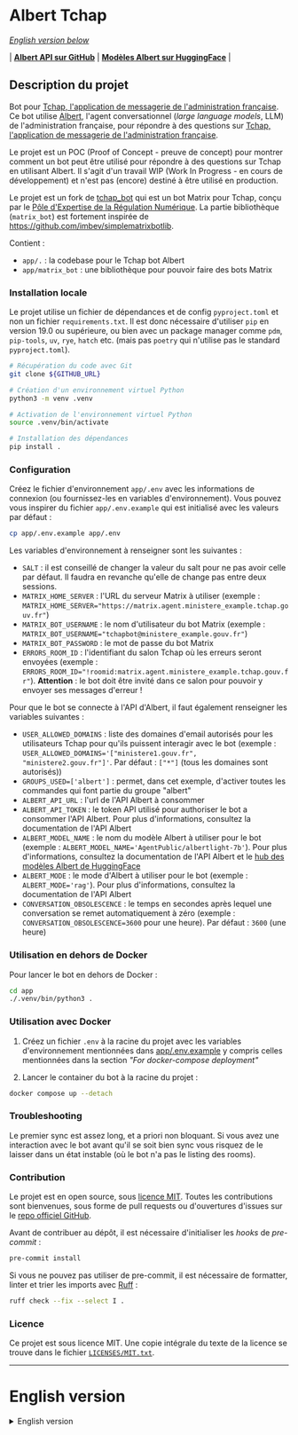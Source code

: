 <!--
SPDX-FileCopyrightText: 2023 Pôle d'Expertise de la Régulation Numérique <contact.peren@finances.gouv.fr>
SPDX-FileCopyrightText: 2024 Etalab <etalab@modernisation.gouv.fr>

SPDX-License-Identifier: MIT
-->

# Albert Tchap

*[English version below](#english-version)*

| <a href="https://github.com/etalab-ia/albert"><b>Albert API sur GitHub</b></a> | <a href="https://huggingface.co/AgentPublic"><b>Modèles Albert sur HuggingFace</b></a> |

## Description du projet

Bot pour [Tchap, l'application de messagerie de l'administration française](https://tchap.beta.gouv.fr/).
Ce bot utilise [Albert](https://github.com/etalab-ia/albert), l'agent conversationnel (*large language models*, LLM) de l'administration française, pour répondre à des questions sur [Tchap, l'application de messagerie de l'administration française](https://tchap.beta.gouv.fr/).

Le projet est un POC (Proof of Concept - preuve de concept) pour montrer comment un bot peut être utilisé pour répondre à des questions sur Tchap en utilisant Albert.
Il s'agit d'un travail WIP (Work In Progress - en cours de développement) et n'est pas (encore) destiné à être utilisé en production.

Le projet est un fork de [tchap_bot](https://code.peren.fr/open-source/tchapbot) qui est un bot Matrix pour Tchap, conçu par le [Pôle d'Expertise de la Régulation Numérique](https://www.peren.gouv.fr/). La partie bibliothèque (`matrix_bot`) est fortement inspirée de https://github.com/imbev/simplematrixbotlib.

Contient :
- `app/.` : la codebase pour le Tchap bot Albert
- `app/matrix_bot` : une bibliothèque pour pouvoir faire des bots Matrix


### Installation locale

Le projet utilise un fichier de dépendances et de config `pyproject.toml` et non un fichier `requirements.txt`. Il est donc nécessaire d'utiliser `pip` en version 19.0 ou supérieure, ou bien avec un package manager comme `pdm`, `pip-tools`, `uv`, `rye`, `hatch` etc. (mais pas `poetry` qui n'utilise pas le standard `pyproject.toml`).

```bash
# Récupération du code avec Git
git clone ${GITHUB_URL}

# Création d'un environnement virtuel Python
python3 -m venv .venv

# Activation de l'environnement virtuel Python
source .venv/bin/activate

# Installation des dépendances
pip install .
```


### Configuration

Créez le fichier d'environnement `app/.env` avec les informations de connexion (ou fournissez-les en variables d'environnement). Vous pouvez vous inspirer du fichier `app/.env.example` qui est initialisé avec les valeurs par défaut :
```bash
cp app/.env.example app/.env
```

Les variables d'environnement à renseigner sont les suivantes :

- `SALT` : il est conseillé de changer la valeur du salt pour ne pas avoir celle par défaut. Il faudra en revanche qu'elle de change pas entre deux sessions.
- `MATRIX_HOME_SERVER` : l'URL du serveur Matrix à utiliser (exemple : `MATRIX_HOME_SERVER="https://matrix.agent.ministere_example.tchap.gouv.fr"`)
- `MATRIX_BOT_USERNAME` : le nom d'utilisateur du bot Matrix (exemple : `MATRIX_BOT_USERNAME="tchapbot@ministere_example.gouv.fr"`)
- `MATRIX_BOT_PASSWORD` : le mot de passe du bot Matrix
- `ERRORS_ROOM_ID` : l'identifiant du salon Tchap où les erreurs seront envoyées (exemple : `ERRORS_ROOM_ID="!roomid:matrix.agent.ministere_example.tchap.gouv.fr"`). **Attention** : le bot doit être invité dans ce salon pour pouvoir y envoyer ses messages d'erreur !

Pour que le bot se connecte à l'API d'Albert, il faut également renseigner les variables suivantes :
- `USER_ALLOWED_DOMAINS` : liste des domaines d'email autorisés pour les utilisateurs Tchap pour qu'ils puissent interagir avec le bot (exemple : `USER_ALLOWED_DOMAINS='["ministere1.gouv.fr", "ministere2.gouv.fr"]'`. Par défaut : `["*"]` (tous les domaines sont autorisés))
- `GROUPS_USED=['albert']` : permet, dans cet exemple, d'activer toutes les commandes qui font partie du groupe "albert"
- `ALBERT_API_URL` : l'url de l'API Albert à consommer
- `ALBERT_API_TOKEN` : le token API utilisé pour authoriser le bot a consommer l'API Albert. Pour plus d'informations, consultez la documentation de l'API Albert
- `ALBERT_MODEL_NAME` : le nom du modèle Albert à utiliser pour le bot (exemple : `ALBERT_MODEL_NAME='AgentPublic/albertlight-7b'`). Pour plus d'informations, consultez la documentation de l'API Albert et le [hub des modèles Albert de HuggingFace](https://huggingface.co/collections/AgentPublic/albert-662a1d95c93a47aca5cecc82)
- `ALBERT_MODE` : le mode d'Albert à utiliser pour le bot (exemple : `ALBERT_MODE='rag'`). Pour plus d'informations, consultez la documentation de l'API Albert
- `CONVERSATION_OBSOLESCENCE` : le temps en secondes après lequel une conversation se remet automatiquement à zéro (exemple : `CONVERSATION_OBSOLESCENCE=3600` pour une heure). Par défaut : `3600` (une heure)


### Utilisation en dehors de Docker

Pour lancer le bot en dehors de Docker :
```bash
cd app
./.venv/bin/python3 .
```


### Utilisation avec Docker

1. Créez un fichier `.env` à la racine du projet avec les variables d'environnement mentionnées dans [app/.env.example](./app/.env.example) y compris celles mentionnées dans la section *"For docker-compose deployment"*

2. Lancer le container du bot à la racine du projet :
```bash
docker compose up --detach
```


### Troubleshooting

Le premier sync est assez long, et a priori non bloquant. Si vous avez une interaction avec le bot avant qu'il se soit bien sync vous risquez de le laisser dans un état instable (où le bot n'a pas le listing des rooms).


### Contribution

Le projet est en open source, sous [licence MIT](LICENSES/MIT.txt). Toutes les contributions sont bienvenues, sous forme de pull requests ou d'ouvertures d'issues sur le [repo officiel GitHub](https://github.com/etalab-ia/albert-tchapbot).

Avant de contribuer au dépôt, il est nécessaire d'initialiser les _hooks_ de _pre-commit_ :
```bash
pre-commit install
```

Si vous ne pouvez pas utiliser de pre-commit, il est nécessaire de formatter, linter et trier les imports avec [Ruff](https://docs.astral.sh/ruff/) :
```bash
ruff check --fix --select I .
```


### Licence

Ce projet est sous licence MIT. Une copie intégrale du texte de la licence se trouve dans le fichier [`LICENSES/MIT.txt`](LICENSES/MIT.txt).


---

# English version

<details>
  <summary>English version</summary>


| <a href="https://github.com/etalab-ia/albert"><b>Albert API on GitHub</b></a> | <a href="https://huggingface.co/AgentPublic"><b>Albert models on HuggingFace</b></a> |

## Project Description

Bot for [Tchap, the French government messaging application](https://tchap.beta.gouv.fr/).
This bot uses [Albert](https://github.com/etalab-ia/albert), the conversational agent (large language models, LLM) of the French government, to answer questions about [Tchap](https://tchap.beta.gouv.fr/).

The project is a Proof of Concept (POC) to show how a bot can be used to answer questions about Tchap using Albert.
It is a Work In Progress (WIP) and is not (yet) intended for production use.

The project is a fork of [tchap_bot](https://code.peren.fr/open-source/tchapbot) which is a Matrix bot for Tchap, designed by the [Pôle d'Expertise de la Régulation Numérique](https://www.peren.gouv.fr/). The library part (`matrix_bot`) is heavily inspired by https://github.com/imbev/simplematrixbotlib.

Contains:
- `app/.`: the codebase for the Albert Tchap bot
- `app/matrix_bot`: a library to be able to make Matrix bots


### Local Installation

The project uses a dependencies and config file `pyproject.toml` and not a `requirements.txt` file. It is therefore necessary to use `pip` in version 19.0 or higher, or with a package manager like `pdm`, `pip-tools`, `uv`, `rye`, `hatch` etc. (but not `poetry` which does not use the standard `pyproject.toml`).

```bash
# Getting the code with Git
git clone ${GITHUB_URL}

# Creating a Python virtual environment
python3 -m venv .venv

# Activating the Python virtual environment
source .venv/bin/activate

# Installing dependencies
pip install .
```

### Configuration

Create the environment file `app/.env` with the connection information (or provide them as environment variables). You can use the `app/.env.example` file as inspiration, which is initialized with default values:
```bash
cp app/.env.example app/.env
```

The following environment variables must be entered:

- `SALT`: it is advisable to change the salt value to avoid having the default one. However, it must not change between sessions.
- `MATRIX_HOME_SERVER`: the URL of the Matrix server to be used (example: `MATRIX_HOME_SERVER=“https://matrix.agent.ministere_example.tchap.gouv.fr”`).
- `MATRIX_BOT_USERNAME`: the Matrix bot username (example: `MATRIX_BOT_USERNAME=“tchapbot@ministere_example.gouv.fr”`)
- `MATRIX_BOT_PASSWORD`: the Matrix bot user password
- `ERRORS_ROOM_ID`: the Tchap room ID where errors will be sent (example: `ERRORS_ROOM_ID=“!roomid:matrix.agent.ministere_example.tchap.gouv.fr”`). **Warning**: the bot must be invited to this room to be able to send error messages!

For the bot to connect to Albert API, you also need to provide the following variables:
- `USER_ALLOWED_DOMAINS`: list of allowed email domains for Tchap users to interact with the bot (example: `USER_ALLOWED_DOMAINS='["ministere.gouv.fr"]'`. Default: `["*"]` (all domains are allowed))
- `GROUPS_USED=['albert']`: allows, in this example, to activate all commands that are part of the albert group
- `ALBERT_API_URL`: the URL of the Albert API to consume
- `ALBERT_API_TOKEN`: the API token used to authorize the bot to consume the Albert API. For more info, check the Albert API documentation
- `ALBERT_MODEL_NAME`: the name of the model to use for the bot (example: `ALBERT_MODEL_NAME='AgentPublic/albertlight-7b'`). For more info, check the Albert API documentation and the [Albert models hub on HuggingFace](https://huggingface.co/collections/AgentPublic/albert-662a1d95c93a47aca5cecc82).
- `ALBERT_MODE`: the mode of Albert to use for the bot (example: `ALBERT_MODE='rag'`). For more info, check the Albert API documentation
- `CONVERSATION_OBSOLESCENCE` : the time in seconds after which a conversation automatically resets (example: `CONVERSATION_OBSOLESCENCE=3600` for one hour). Default: `3600` (one hour)

### Usage outside of Docker

To launch the bot outside of Docker:
```bash
cd app
./.venv/bin/python3 .
```

### Usage with Docker

1. Create a `.env` file at the root of the project with the environment variables mentioned in [app/.env.example](./app/.env.example), including those mentionned in the *"For docker-compose deployment"* section

2. Launch the bot container at the root of the project:
```bash
docker compose up --detach
```

### Troubleshooting

The first sync is quite long, and apparently non-blocking. If you interact with the bot before it has synced properly, you risk leaving it in an unstable state (where the bot does not have the room listing).

### Contribution

This project is open source, under the [MIT license](LICENSES/MIT.txt). All contributions are welcome, in the form of pull requests or issue openings on the [repo officiel GitHub](https://github.com/etalab-ia/albert-tchapbot).

Before contributing to the repository, it is necessary to initialize the pre-commit hooks:
```bash
pre-commit install
```

If you cannot use pre-commit, it is necessary to format, lint, and sort imports with [Ruff](https://docs.astral.sh/ruff/) before committing:
```bash
ruff check --fix --select I .
```

### License

This project is licensed under the MIT License. A full copy of the license text can be found in the `LICENSES/MIT.txt` file.

</details>
